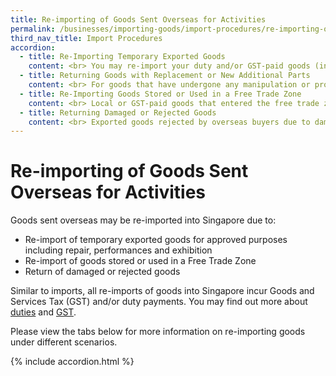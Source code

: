 ```yaml
---
title: Re-importing of Goods Sent Overseas for Activities
permalink: /businesses/importing-goods/import-procedures/re-importing-of-goods-sent-overseas-for-activities
third_nav_title: Import Procedures
accordion:
  - title: Re-Importing Temporary Exported Goods
    content: <br> You may re-import your duty and/or GST-paid goods (including Singapore-registered motor vehicles, but excluding liquor and tobacco products) which were sent overseas **temporarily** for - <br><br> -   Exhibitions or fairs <br> -   Racing or other competitions <br> -   Shows or performances <br> -   Repairs or servicing <br> -   Soliciting trade <br><br> GST and/or duty exemptions are granted for such re-imports subject to the following conditions - <br><br> -   Re-import of liquor and tobacco products are not allowed; <br><br> -   The goods were intended to be re-imported at the time of export; <br> -   The Customs OUT (Temporary Consignments - TCI) permit to cover the temporary export of the goods is obtained; and <br> -   The ownership of the goods was not transferred to a person outside Singapore at the time of export or during the time while the goods were abroad. <br><br> Before the **temporary export of goods**, you must apply for the **Customs OUT (Temporary Consignments - TCI) permit** and present it together with the goods and supporting documents (for example, commercial invoice, packing list and Bill of Lading/Airway Bill) to the checkpoint officers for  verification at the exit point. <br><br> To **re-import goods (excluding motor vehicles)**, you must apply for the corresponding re-import **Customs In-Non Payment (Temporary Consignment –TCI)** permit and present it together with the goods and supporting documents to the checkpoint officers for verification at the entry point. <br><br> To **re-import motor vehicles**, you should apply for the corresponding re-import **In-Non Payment (Duty and GST Relief)** permit and present it together with the goods and supporting documents to the checkpoint officers for verification. <br><br> Full GST and/or duty will be payable on the re-import if you temporarily exported goods overseas but **omitted** to - <br><br> -   Apply for the Customs OUT (Temporary Consignment – TCI) permit; and/or <br> -   Present the permit, goods and supporting documents to the checkpoint officers for verification <br><br> More information on [temporary import/export requirements](/businesses/importing-goods/temporary-import-scheme) and [permit application procedures](/businesses/importing-goods/import-procedures/).
  - title: Returning Goods with Replacement or New Additional Parts
    content: <br> For goods that have undergone any manipulation or processing while overseas, re-importing these goods will incur GST **on the increase in value** resulting from the manipulation or processing. <br><br> GST can be waived for the original parts of the goods or goods under warranty. <br><br> You should obtain from the repairer <br><br> -   A certificate confirming if new parts have been added <br> -   An invoice on the cost of workmanship for the repair and the prices of the new parts added <br><br> To re-import goods with replacement or new parts added, you require the following permits <br><br> -   **For dutiable parts** (such as motor vehicle parts) In-Payment (Duty and GST) permit and the re-import In-Non Payment (Duty exemption and GST relief) permit with place of receipt as ‘**VEHSG**’ should be declared. <br> -   **For non-dutiable parts:** In-Payment (GST) permit and the re-import In-Non Payment (Temporary Consignment –TCI) permit should be declared. <br><br> The relevant export or re-import permits and supporting documents (for example, commercial invoice, packing list and Bill of Lading/Airway Bill) must be produced to the checkpoint officers for verification during cargo clearance at the exit and entry points respectively.
  - title: Re-Importing Goods Stored or Used in a Free Trade Zone
    content: <br> Local or GST-paid goods that entered the free trade zone (FTZ) for storage or other purposes, and subsequently moved back to customs territory, are considered new imports and will be subject to GST. <br><br> You should apply for the Customs In-Payment (GST) permit to cover the re-import, and produce it with supporting documents (such as commercial invoice and company letter) to the checkpoint officers at the entry point. <br><br> Taxable companies registered with the [Inland Revenue Authority of Singapore (IRAS)](http://www.iras.gov.sg/) may claim the GST levied from IRAS. The company may submit the Customs OUT (Direct) permit, together with all relevant records (for example, Bill of Lading, commercial invoices, packing list, freight charges) to IRAS during the company’s monthly or quarterly accounting returns. <br><br> Those who wish to store local or GST-paid goods in the Airport Logistics Park of Singapore (ALPS) may apply for the [Company Declaration Scheme](/businesses/customs-schemes-licences-framework/company-declaration-scheme). <br><br> Under this scheme, approved operators are allowed to remove local goods or goods (previously covered by permits) that are GST-paid or GST accounted for from ALPS into customs territory using a Company Declaration form, in lieu of Customs permits. GST will not be payable on these goods again.
  - title: Returning Damaged or Rejected Goods
    content: <br> Exported goods rejected by overseas buyers due to damages, quality issues or other reasons may be re-imported without paying GST, subject to the following conditions <br><br> -   Re-import of liquor and tobacco products are not allowed; <br> -   A Customs OUT (Direct) permit has been obtained to cover the export; <br> -   The GST and/or duty payments have been made; <br> -   The GST and/or duty previously paid on the goods has not been claimed from IRAS or refunded by Singapore Customs; and <br> -   The goods were re-imported in the same state without any alteration or reprocessing while abroad <br><br> **For Taxable Companies** <br><br> Taxable companies registered with the [Inland Revenue Authority of Singapore (IRAS)](http://www.iras.gov.sg/) may apply for an In-Payment (GST) permit to cover the re-import of their goods, and claim the GST levied from IRAS. <br><br> The company must submit the Customs OUT (Direct) permit, and all relevant records (for example, Bill of Lading, commercial invoices, packing list, freight charges) to IRAS during the company’s monthly or quarterly accounting returns. <br><br> **For Non-Taxable Companies** <br><br> The company can write to customs_documentation@customs.gov.sg (attn to - Permits Officer) with the following supporting documents for our assessment <br><br> -   A covering letter from the importer confirming that they **have not and will not** claim input or output tax from IRAS. It should be signed by someone on a managerial position and above from the Finance/Accounts department. The letter must be on the company’s letterhead and be accompanied with a company stamp. <br> -   Export and import commercial invoices/packing list <br> -   Export and import Bill of Lading/Airway Bill <br> -   Previous import and export permit(s) <br> -   Proof that the re-imported goods are the same goods exported earlier <br><br> Full GST and/or duty will be payable upon re-import for companies that export goods overseas but have omitted to <br><br> -   Apply for the Customs OUT (Direct) permit; **and/or** <br> -   Present the permit, goods and supporting documents to the checkpoint officers for verification <br><br> 
---
```


# Re-importing of Goods Sent Overseas for Activities

Goods sent overseas may be re-imported into Singapore due to:

-   Re-import of temporary exported goods for approved purposes including repair, performances and exhibition
-   Re-import of goods stored or used in a Free Trade Zone
-   Return of damaged or rejected goods

Similar to imports, all re-imports of goods into Singapore incur Goods and Services Tax (GST) and/or duty payments. You may find out more about  [duties](/businesses/valuation-duties-taxes-and-fees/duties-and-dutiable-goods) and  [GST](/businesses/valuation-duties-taxes--fees/goods-and-services-tax-gst).

Please view the tabs below for more information on re-importing goods under different scenarios.

{% include accordion.html %}

